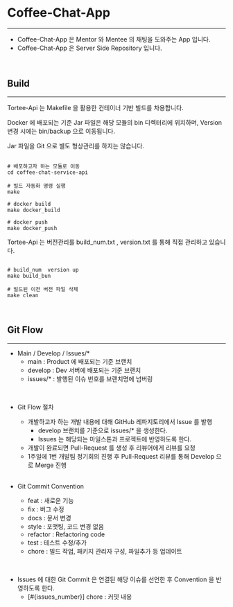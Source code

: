 # Coffee-Chat-App

---

- Coffee-Chat-App 은 Mentor 와 Mentee 의 채팅을 도와주는 App 입니다.
- Coffee-Chat-App 은 Server Side Repository 입니다.

<br />


## Build

---

Tortee-Api 는 Makefile 을 활용한 컨테이너 기반 빌드를 차용합니다.

Docker 에 배포되는 기준 Jar 파일은 해당 모듈의 bin 디렉터리에 위치하며,
Version 변경 시에는 bin/backup 으로 이동됩니다.

Jar 파일을 Git 으로 별도 형상관리를 하지는 않습니다.

~~~ shell

# 배포하고자 하는 모듈로 이동
cd coffee-chat-service-api

# 빌드 자동화 명령 실행
make 

# docker build 
make docker_build

# docker push
make docker_push

~~~

Tortee-Api 는 버전관리를 build_num.txt , version.txt 를 통해 직접 관리하고 있습니다.

~~~ shell

# build_num  version up
make build_bun

# 빌드된 이전 버전 파일 삭제
make clean

~~~


<br />

## Git Flow

---

- Main / Develop / Issues/*
    - main : Product 에 배포되는 기준 브랜치
    - develop : Dev 서버에 배포되는 기준 브랜치
    - issues/* : 발행된 이슈 번호를 브랜치명에 넘버링


<br />

- Git Flow 절차
    - 개발하고자 하는 개발 내용에 대해 GitHub 레파지토리에서 Issue 를 발행
        - develop 브랜치를 기준으로 issues/* 을 생성한다.
        - Issues 는 해당되는 마일스톤과 프로젝트에 반영하도록 한다.
    - 개발이 완료되면 Pull-Request 를 생성 후 리뷰어에게 리뷰를 요청
    - 1주일에 1번 개발팀 정기회의 진행 후 Pull-Request 리뷰를 통해 Develop 으로 Merge 진행

    <br />

- Git Commit Convention
    - feat : 새로운 기능
    - fix : 버그 수정
    - docs : 문서 변경
    - style : 포맷팅, 코드 변경 없음
    - refactor : Refactoring code
    - test : 테스트 수정/추가
    - chore : 빌드 작업, 패키지 관리자 구성, 파일추가 등 업데이트

<br />

- Issues 에 대한 Git Commit 은 연결된 해당 이슈를 선언한 후 Convention 을 반영하도록 한다.
    - [#{issues_number}] chore : 커밋 내용



<br />